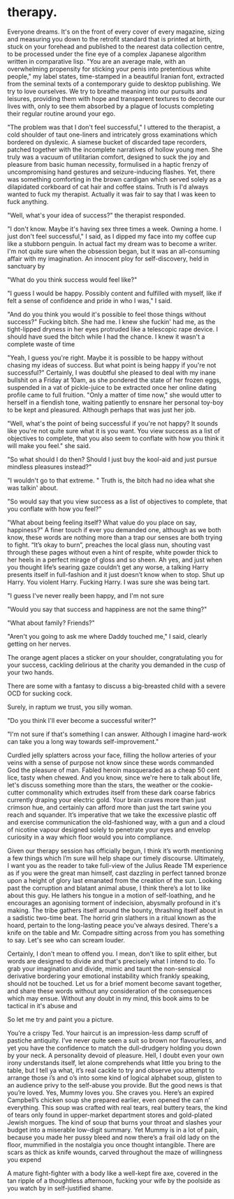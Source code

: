 # therapy.

<!-- Human Fantasy Discussion -->

Everyone dreams. It's on the front of every cover of every magazine, sizing and measuring you down to the retrofit standard that is printed at birth, stuck on your forehead and published to the nearest data collection centre, to be processed under the fine eye of a complex Japanese algorithm written in comparative lisp. "You are an average male, with an overwhelming propensity for sticking your penis into pretentious white people," my label states, time-stamped in a beautiful Iranian font, extracted from the seminal texts of a contemporary guide to desktop publishing. We try to love ourselves. We try to breathe meaning into our pursuits and leisures, providing them with hope and transparent textures to decorate our lives with, only to see them absorbed by a plague of locusts completing their regular routine around your ego.

"The problem was that I don't feel successful," I uttered to the therapist, a cold shoulder of taut one-liners and intricately gross examinations which bordered on dyslexic. A siamese bucket of discarded tape recorders, patched together with the incomplete narratives of hollow young men. She truly was a vacuum of utilitarian comfort, designed to suck the joy and pleasure from basic human necessity, formulised in a haptic frenzy of uncompromising hand gestures and seizure-inducing flashes. Yet, there was something comforting in the brown cardigan which served solely as a dilapidated corkboard of cat hair and coffee stains. Truth is I'd always wanted to fuck my therapist. Actually it was fair to say that I was keen to fuck anything.

"Well, what's your idea of success?" the therapist responded.

"I don't know. Maybe it's having sex three times a week. Owning a home. I just don't feel successful," I said, as I dipped my face into my coffee cup like a stubborn penguin. In actual fact my dream was to become a writer. I'm not quite sure when the obsession began, but it was an all-consuming affair with my imagination. An innocent ploy for self-discovery, held in sanctuary by

"What do you think success would feel like?"

"I guess I would be happy. Possibly content and fulfilled with myself, like if felt a sense of confidence and pride in who I was," I said.

"And do you think you would it's possible to feel those things without success?" Fucking bitch. She had me. I knew she fuckin' had me, as the tight-lipped dryness in her eyes protruded like a telescopic rape device. I should have sued the bitch while I had the chance. I knew it wasn't a complete waste of time

"Yeah, I guess you're right. Maybe it is possible to be happy without chasing my ideas of success. But what point is being happy if you're not successful?" Certainly, I was doubtful she pleased to deal with my inane bullshit on a Friday at 10am, as she pondered the state of her frozen eggs, suspended in a vat of pickle-juice to be extracted once her online dating profile came to full fruition. "Only a matter of time now," she would utter to herself in a fiendish tone, waiting patiently to ensnare her personal toy-boy to be kept and pleasured. Although perhaps that was just her job.

"Well, what's the point of being successful if you're not happy? It sounds like you're not quite sure what it is you want. You view success as a list of objectives to complete, that you also seem to conflate with how you think it will make you feel." she said.

"So what should I do then? Should I just buy the kool-aid and just pursue mindless pleasures instead?"

"I wouldn't go to that extreme. " Truth is, the bitch had no idea what she was talkin' about. 




"So would say that you view success as a list of objectives to complete, that you conflate with how you feel?"

"What about being feeling itself? What value do you place on say, happiness?" A finer touch if ever you demanded one, although as we both know, these words are nothing more than a trap our senses are both trying to fight. “It’s okay to burn”, preaches the local glass nun, shouting vast through these pages without even a hint of respite, white powder thick to her heels in a perfect mirage of gloss and so sheen. Ah yes, and just when you thought life’s searing gaze couldn’t get any worse, a talking Harry presents itself in full-fashion and it just doesn’t know when to stop. Shut up Harry. You violent Harry. Fucking Harry. I was sure she was being tart.

"I guess I've never really been happy, and I'm not sure

"Would you say that success and happiness are not the same thing?"




"What about family? Friends?"


"Aren't you going to ask me where Daddy touched me," I said, clearly getting on her nerves.





The orange agent places a sticker on your shoulder, congratulating you for your success, cackling delirious at the charity you demanded in the cusp of your two hands.


There are some with a fantasy to discuss a big-breasted child with a severe OCD for sucking cock.

Surely, in raptum we trust, you silly woman.





<!-- Do you think  -->


"Do you think I'll ever become a successful writer?"

"I'm not sure if that's something I can answer. Although I imagine hard-work can take you a long way towards self-improvement."


Curdled jelly splatters across your face, filling the hollow arteries of your veins with a sense of purpose not know since these words commanded God the pleasure of man. Fabled heroin masqueraded as a cheap 50 cent lice, tasty when chewed. And you know, since we're here to talk about life, let's discuss something more than the stars, the weather or the cookie-cutter commonality which extrudes itself from these dark coarse fabrics currently draping your electric gold. Your brain craves more than just crimson hue, and certainly can afford more than just the tart swine you reach and squander. It’s imperative that we take the excessive plastic off and exercise communication the old-fashioned way, with a gun and a cloud of nicotine vapour designed solely to penetrate your eyes and envelop curiosity in a way which floor would you into compliance.

Given our therapy session has officially begun, I think it’s worth mentioning a few things which I’m sure will help shape our timely discourse. Ultimately, I want you as the reader to take full-view of the Julius Reade TM experience as if you were the great man himself, cast dazzling in perfect tanned bronze upon a height of glory last emanated from the creation of the sun. Looking past the corruption and blatant animal abuse, I think there’s a lot to like about this guy. He lathers his tongue in a motion of self-loathing, and he encourages an agonising torment of indecision, abysmally profound in it's making. The tribe gathers itself around the bounty, thrashing itself about in a sadistic two-time beat. The horrid grin slathers in a ritual known as the hoard, pertain to the long-lasting peace you've always desired. There's a knife on the table and Mr. Compadre sitting across from you has something to say. Let's see who can scream louder.

Certainly, I don't mean to offend you. I mean, don't like to split either, but words are designed to divide and that's precisely what I intend to do. To grab your imagination and divide, mimic and taunt the non-sensical derivative bordering your emotional instability which frankly speaking, should not be touched. Let us for a brief moment become savant together, and share these words without any consideration of the consequences which may ensue. Without any doubt in my mind, this book aims to be tactical in it's abuse and

So let me try and paint you a picture.

You’re a crispy Ted. Your haircut is an impression-less damp scruff of pastiche antiquity. I’ve never quite seen a suit so brown nor flavourless, and yet you have the confidence to match the dull-drudgery holding you down by your neck. A personality devoid of pleasure. Hell, I doubt even your own irony understands itself, let alone comprehends what little you bring to the table, but I tell ya what, it’s real cackle to try and observe you attempt to arrange those i’s and o’s into some kind of logical alphabet soup, glisten to an audience privy to the self-abuse you provide. But the good news is that you’re loved. Yes, Mummy loves you. She craves you. Here’s an expired Campbell’s chicken soup she prepared earlier, even opened the can n’ everything. This soup was crafted with real tears, real buttery tears, the kind of tears only found in upper-market department stores and gold-plated Jewish morgues. The kind of soup that burns your throat and slashes your budget into a miserable low-digit summary. Yet Mummy is in a lot of pain, because you made her pussy bleed and now there’s a frail old lady on the floor, mummified in the nostalgia you once thought intangible. There are scars as thick as knife wounds, carved throughout the maze of willingness you expend



A mature fight-fighter with a body like a well-kept fire axe, covered in the tan ripple of a thoughtless afternoon, fucking your wife by the poolside as you watch by in self-justified shame.